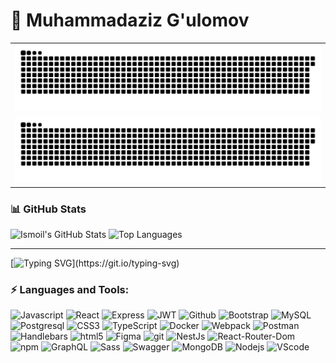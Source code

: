 # 🌟 Muhammadaziz G'ulomov
<table>
  <tr>
    <td>
      <img src="https://raw.githubusercontent.com/zanepearton/zanepearton/output/github-contribution-grid-snake-dark.svg#gh-dark-mode-only" alt="GitHub Contribution Grid Snake Animation Dark Mode" />
    </td>
  </tr>
  <tr>
    <td>
      <img src="https://raw.githubusercontent.com/zanepearton/zanepearton/output/github-contribution-grid-snake.svg#gh-light-mode-only" alt="GitHub Contribution Grid Snake Animation Light Mode" />
    </td>
  </tr>
</table>


### 📊 GitHub Stats
![Ismoil's GitHub Stats](https://github-readme-stats.vercel.app/api?username=MUHAMMADAZIZ008&show_icons=true&theme=radical&count_private=true)
![Top Languages](https://github-readme-stats.vercel.app/api/top-langs/?username=MUHAMMADAZIZ008&layout=compact&theme=radical)

---


[![Typing SVG](https://readme-typing-svg.demolab.com/?lines=Full+Stack+Developer;Passionate+Coder;Always+Learning!)](https://git.io/typing-svg)

<h3 align="left">⚡ Languages and Tools:</h3>
<p>
  <img
    alt="Javascript"
    src="https://img.shields.io/badge/JavaScript-323330?style=for-the-badge&logo=javascript&logoColor=F7DF1E"
  />
  <img
    alt="React"
    src="https://img.shields.io/badge/React-20232A?style=for-the-badge&logo=react&logoColor=61DAFB"
  />
  <img
    alt="Express"
    src="https://img.shields.io/badge/Express.js-000000?style=for-the-badge&logo=express&logoColor=white"
  />
  <img
    alt="JWT"
    src="https://img.shields.io/badge/JWT-000000?style=for-the-badge&logo=JSON%20web%20tokens&logoColor=white"
  />
  <img
    alt="Github"
    src="https://img.shields.io/badge/GitHub-100000?style=for-the-badge&logo=github&logoColor=white"
  />
  <img
    alt="Bootstrap"
    src="https://img.shields.io/badge/Bootstrap-563D7C?style=for-the-badge&logo=bootstrap&logoColor=white"
  />
  <img
    alt="MySQL"
    src="https://img.shields.io/badge/MySQL-005C84?style=for-the-badge&logo=mysql&logoColor=white"
  />
  <img
    alt="Postgresql"
    src="https://img.shields.io/badge/PostgreSQL-316192?style=for-the-badge&logo=postgresql&logoColor=white"
  />
  <img
    alt="CSS3"
    src="https://img.shields.io/badge/CSS3-1572B6?style=for-the-badge&logo=css3&logoColor=white"
  />
  <img
    alt="TypeScript"
    src="https://img.shields.io/badge/TypeScript-007ACC?style=for-the-badge&logo=typescript&logoColor=white"
  />
  <img
    alt="Docker"
    src="https://img.shields.io/badge/Docker-2CA5E0?style=for-the-badge&logo=docker&logoColor=white"
  />
  <img
    alt="Webpack"
    src="https://img.shields.io/badge/Webpack-8DD6F9?style=for-the-badge&logo=Webpack&logoColor=white"
  />
  <img
    alt="Postman"
    src="https://img.shields.io/badge/Postman-FF6C37?style=for-the-badge&logo=Postman&logoColor=white"
  />
  <img
    alt="Handlebars"
    src="https://img.shields.io/badge/Handlebars.js-f0772b?style=for-the-badge&logo=handlebarsdotjs&logoColor=black"
  />
  <img
    alt="html5"
    src="https://img.shields.io/badge/HTML5-E34F26?style=for-the-badge&logo=html5&logoColor=white"
  />
  <img
    alt="Figma"
    src="https://img.shields.io/badge/Figma-F24E1E?style=for-the-badge&logo=figma&logoColor=white"
  />
  <img
    alt="git"
    src="https://img.shields.io/badge/GIT-E44C30?style=for-the-badge&logo=git&logoColor=white"
  />
  <img
    alt="NestJs"
    src="https://img.shields.io/badge/nestjs-E0234E?style=for-the-badge&logo=nestjs&logoColor=white"
  />
  <img
    alt="React-Router-Dom"
    src="https://img.shields.io/badge/React_Router-CA4245?style=for-the-badge&logo=react-router&logoColor=white"
  />
  <img
    alt="npm"
    src="https://img.shields.io/badge/npm-CB3837?style=for-the-badge&logo=npm&logoColor=white"
  />
  <img
    alt="GraphQL"
    src="https://img.shields.io/badge/GraphQl-E10098?style=for-the-badge&logo=graphql&logoColor=white"
  />
  <img
    alt="Sass"
    src="https://img.shields.io/badge/Sass-CC6699?style=for-the-badge&logo=sass&logoColor=white"
  />
  <img
    alt="Swagger"
    src="https://img.shields.io/badge/Swagger-85EA2D?style=for-the-badge&logo=Swagger&logoColor=white"
  />
  <img
    alt="MongoDB"
    src="https://img.shields.io/badge/MongoDB-4EA94B?style=for-the-badge&logo=mongodb&logoColor=white"
  />
  <img
    alt="Nodejs"
    src="https://img.shields.io/badge/Node.js-339933?style=for-the-badge&logo=nodedotjs&logoColor=white"
  />
  <img
    alt="VScode"
    src="https://img.shields.io/badge/VSCode-0078D4?style=for-the-badge&logo=visual%20studio%20code&logoColor=white"
  />
</p>
